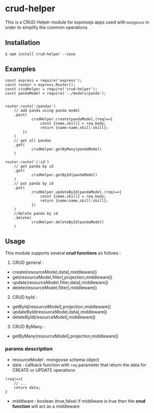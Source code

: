 # crud-helper
This is a CRUD Helper module for expressjs apps used with `mongoose`
in order to simplify the common operations

## Installation 

`$ npm install crud-helper --save`

## Examples
```
const express = require('express');
const router = express.Router();
const crudHelper = require('crud-helper');
const pandaModel = require('../models/panda');


router.route('/pandas')
    // add panda using panda model
    .post(
            crudHelper.create(pandaModel,(req)=>{
                const {name,skill} = req.body;
                return {name:name,skill:skill};
        })
    )
    // get all pandas
    .get(
            crudHelper.getByMany(pandaModel)
    )

router.route('/:id')
    // get panda by id
    .get(
            crudHelper.getById(pandaModel)
    )
    // put panda by id
    .put(
            crudHelper.updateById(pandaModel,(req)=>{
                const {name,skill} = req.body;
                return {name:name,skill:skill};
            })
    )
    //delete panda by id
    .delete(
            crudHelper.deleteById(pandaModel)
    )
```


## Usage
This module supports several **crud functions** as follows :
1. CRUD general :

- create(resourceModel,data[,middleware])
- get(resourceModel,filter[,projection,middleware])
- update(resourceModel,filter,data[,middleware])
- delete(resourceModel,filter[,middleware])

2. CRUD byId :

- getById(resourceModel[,projection,middleware])
- updateById(resourceModel,data[,middleware])
- deleteById(resourceModel[,middleware])

3. CRUD ByMany : 

- getByMany(resourceModel[,projection,middleware])


### params description

- resourceModel : mongoose schema object
- data : callback function with `req` parameter that return the data for CREATE or UPDATE operations 
```
(req)=>{
    // ...
    return data;
} 
```
- middlware : boolean (true,false) if middlware is true then the **crud function** will act as a middleware
